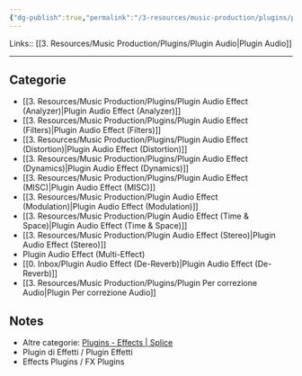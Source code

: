 ```yaml
---
{"dg-publish":true,"permalink":"/3-resources/music-production/plugins/plugin-audio-effect/"}
---
```


Links:: [[3. Resources/Music Production/Plugins/Plugin Audio\|Plugin Audio]]

---

## Categorie

- [[3. Resources/Music Production/Plugins/Plugin Audio Effect (Analyzer)\|Plugin Audio Effect (Analyzer)]]
- [[3. Resources/Music Production/Plugins/Plugin Audio Effect (Filters)\|Plugin Audio Effect (Filters)]]
- [[3. Resources/Music Production/Plugins/Plugin Audio Effect (Distortion)\|Plugin Audio Effect (Distortion)]]
- [[3. Resources/Music Production/Plugins/Plugin Audio Effect (Dynamics)\|Plugin Audio Effect (Dynamics)]]
- [[3. Resources/Music Production/Plugins/Plugin Audio Effect (MISC)\|Plugin Audio Effect (MISC)]]
- [[3. Resources/Music Production/Plugin Audio Effect (Modulation)\|Plugin Audio Effect (Modulation)]]
- [[3. Resources/Music Production/Plugin Audio Effect (Time & Space)\|Plugin Audio Effect (Time & Space)]]
- [[3. Resources/Music Production/Plugin Audio Effect (Stereo)\|Plugin Audio Effect (Stereo)]]
- Plugin Audio Effect (Multi-Effect)
- [[0. Inbox/Plugin Audio Effect (De-Reverb)\|Plugin Audio Effect (De-Reverb)]]
- [[3. Resources/Music Production/Plugins/Plugin Per correzione Audio\|Plugin Per correzione Audio]]


## Notes

- Altre categorie: [Plugins - Effects | Splice](https://splice.com/plugins/search?category=fx)
- Plugin di Effetti / Plugin Effetti
- Effects Plugins / FX Plugins

